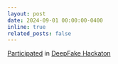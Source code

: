 ```yaml
---
layout: post
date: 2024-09-01 00:00:00-0400
inline: true
related_posts: false
---
```


<a href="https://deepfake-minihackaton.my.canva.site/">Participated</a> in <a href="https://memento.epfl.ch/event/deepfake-mini-hackathon/">DeepFake Hackaton</a>